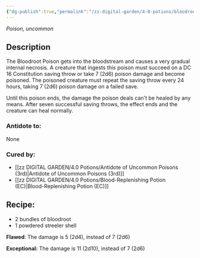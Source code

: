 ```yaml
---
{"dg-publish":true,"permalink":"/zz-digital-garden/4-0-potions/bloodroot-poison-ec/"}
---
```


*Poison, uncommon* 

## Description

The Bloodroot Poison gets into the bloodstream and causes a very gradual internal necrosis. A creature that ingests this poison must succeed on a DC 16 Constitution saving throw or take 7 (2d6) poison damage and become poisoned. The poisoned creature must repeat the saving throw every 24 hours, taking 7 (2d6) poison damage on a failed save.

Until this poison ends, the damage the poison deals can't be healed by any means. After seven successful saving throws, the effect ends and the creature can heal normally.

### Antidote to: 
None

### Cured by:
- [[zz DIGITAL GARDEN/4.0 Potions/Antidote of Uncommon Poisons (3rd)\|Antidote of Uncommon Poisons (3rd)]]
- [[zz DIGITAL GARDEN/4.0 Potions/Blood-Replenishing Potion (EC)\|Blood-Replenishing Potion (EC)]]

## Recipe:

- 2 bundles of bloodroot
- 1 powdered streeler shell

**Flawed**:
The damage is 5 (2d4), instead of 7 (2d6)

**Exceptional:** 
The damage is 11 (2d10), instead of 7 (2d6)